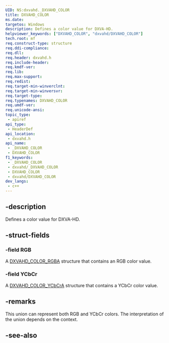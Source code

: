 ```yaml
---
UID: NS:dxvahd._DXVAHD_COLOR
title: DXVAHD_COLOR
ms.date: 
targetos: Windows
description: Defines a color value for DXVA-HD.
helpviewer_keywords: ["DXVAHD_COLOR", "dxvahd/DXVAHD_COLOR"]
tech.root: mf
req.construct-type: structure
req.ddi-compliance: 
req.dll: 
req.header: dxvahd.h
req.include-header: 
req.kmdf-ver: 
req.lib: 
req.max-support: 
req.redist: 
req.target-min-winverclnt: 
req.target-min-winversvr: 
req.target-type: 
req.typenames: DXVAHD_COLOR
req.umdf-ver: 
req.unicode-ansi: 
topic_type:
 - apiref
api_type:
 - HeaderDef
api_location:
 - dxvahd.h
api_name:
 - _DXVAHD_COLOR
 - DXVAHD_COLOR
f1_keywords:
 - _DXVAHD_COLOR
 - dxvahd/_DXVAHD_COLOR
 - DXVAHD_COLOR
 - dxvahd/DXVAHD_COLOR
dev_langs:
 - c++
---
```


## -description

Defines a color value for DXVA-HD.

## -struct-fields

### -field RGB

A [DXVAHD_COLOR_RGBA](./ns-dxvahd-dxvahd_color_rgba.md) structure that contains an RGB color value.

### -field YCbCr

A [DXVAHD_COLOR_YCbCrA](./ns-dxvahd-dxvahd_color_ycbcra.md) structure that contains a YCbCr color value.

## -remarks

This union can represent both RGB and YCbCr colors. The interpretation of the union depends on the context.

## -see-also